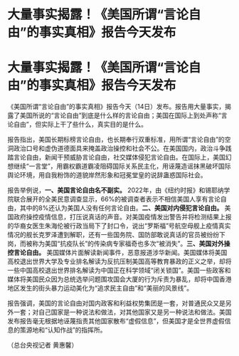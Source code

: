 # 大量事实揭露！《美国所谓“言论自由”的事实真相》报告今天发布

# 大量事实揭露！《美国所谓“言论自由”的事实真相》报告今天发布

《美国所谓“言论自由”的事实真相》报告今天（14日）发布。报告用大量事实，揭露了美国所说的“言论自由”到底是什么样的言论自由；美国在国际上到处声称“言论自由”，但实际上干了些什么，真实目的是什么。

报告指出，美国长期标榜言论自由，也长期奉行双重标准，用所谓“言论自由”的空洞政治口号和虚伪道德面具来掩盖政治操控和社会不公。在美国国内，政治斗争践踏言论自由，新闻干预威胁言论自由，社交媒体侵犯言论自由。在国际上，美国幻想继续“一言堂”，用霸权霸道霸凌阻碍国际关系民主化，用诬蔑造谣抹黑破坏国际舆论环境，用自我粉饰的道貌岸然形象和冠冕堂皇的说辞蛊惑国际社会。

报告举例说，**一、美国言论自由名不副实。**
2022年，由《纽约时报》和锡耶纳学院联合展开的全美民意调查显示，66%的被调查者表示不相信美国人享有言论自由，其中的8%还认为美国人没有任何言论自由。**二、美国对内侵犯言论自由。**
美国政府操控疫情信息，打压说真话的声音。对美国疫情发出警告并将检测结果上报的华裔女医生朱海伦被行政当局下了封口令，说出“罗斯福”号航空母舰上疫情真实情况的舰长克罗泽遭到解职，还有一些国务院、国防部敢说真话的官员被纷纷下岗，而被称为美国“抗疫队长”的传染病专家福奇也多次“被消失”。**三、美国对外操控言论自由。**
美国媒体片面解读新闻事件，恶意报道涉华新闻。美国媒体将美国高校退出世界大学及专业排名解读为反抗压制美国高等教育暴政的正义之举，却将一些中国高校退出世界排名解读为中国正在科学领域“闭关锁国”。美国一些政客和媒体将美国民众因为总统选举问题围攻国会大厦的行为斥责为暴乱，却将中国香港地区发生的街头暴力运动美化为“追求民主自由”和“美丽的风景线”。

报告强调，美国的言论自由对国内政客和利益权势集团是一套，对普通民众又是另外一套；对自己国家是一种说法和做法，对其他国家又是另一种说法和做法。美国发布报告毫无根据地诬蔑指责其他国家散布“虚假信息”，但美国才是全世界虚假信息的策源地和“认知作战”的指挥所。

（总台央视记者 黄惠馨）

